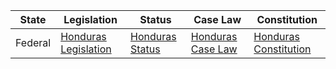 | State | Legislation | Status | Case Law | Constitution |
| ----- | ----------- | ------ | -------- | ------------ |
| Federal | [Honduras Legislation](http://www.poderjudicial.gob.hn/CEDIJ/Documents/Leyes%20codigos%20jurisprudencia/LEYES.aspx) | [Honduras Status](http://www.poderjudicial.gob.hn/CEDIJ/Documents/Leyes%20codigos%20jurisprudencia/INDICE%20GENERAL%20POR%20TOPES.aspx) | [Honduras Case Law](http://www.poderjudicial.gob.hn/CEDIJ/Pages/Jurisprudencia.aspx) | [Honduras Constitution](http://www.poderjudicial.gob.hn/CEDIJ/Documents/Leyes%20codigos%20jurisprudencia/LEY%20DE%20CONSTITUCIONES.pdf) |